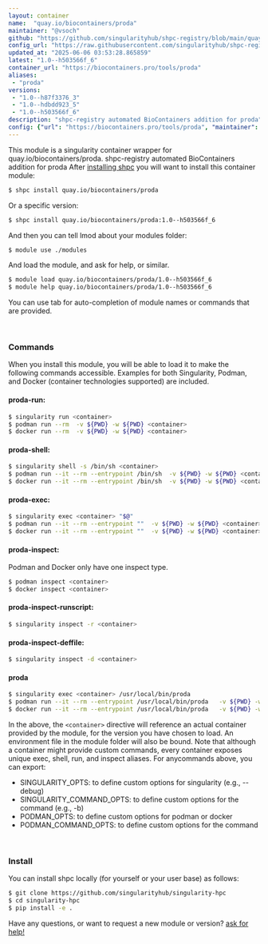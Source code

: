 ```yaml
---
layout: container
name:  "quay.io/biocontainers/proda"
maintainer: "@vsoch"
github: "https://github.com/singularityhub/shpc-registry/blob/main/quay.io/biocontainers/proda/container.yaml"
config_url: "https://raw.githubusercontent.com/singularityhub/shpc-registry/main/quay.io/biocontainers/proda/container.yaml"
updated_at: "2025-06-06 03:53:28.865859"
latest: "1.0--h503566f_6"
container_url: "https://biocontainers.pro/tools/proda"
aliases:
 - "proda"
versions:
 - "1.0--h87f3376_3"
 - "1.0--hdbdd923_5"
 - "1.0--h503566f_6"
description: "shpc-registry automated BioContainers addition for proda"
config: {"url": "https://biocontainers.pro/tools/proda", "maintainer": "@vsoch", "description": "shpc-registry automated BioContainers addition for proda", "latest": {"1.0--h503566f_6": "sha256:ab5c7e006886b925a599213b6ee1bd3b2bff5c47cad13f77c8e36c69bab531d0"}, "tags": {"1.0--h87f3376_3": "sha256:b4788dd0b42ed61d31a252d006ceaafa5c37c3f987ff4d2f552cfd633cad6677", "1.0--hdbdd923_5": "sha256:bad866f9cd7786eaffe8e3b0b47cc3daa5a77c5280378f7bb45cccbf37556d18", "1.0--h503566f_6": "sha256:ab5c7e006886b925a599213b6ee1bd3b2bff5c47cad13f77c8e36c69bab531d0"}, "docker": "quay.io/biocontainers/proda", "aliases": {"proda": "/usr/local/bin/proda"}}
---
```


This module is a singularity container wrapper for quay.io/biocontainers/proda.
shpc-registry automated BioContainers addition for proda
After [installing shpc](#install) you will want to install this container module:


```bash
$ shpc install quay.io/biocontainers/proda
```

Or a specific version:

```bash
$ shpc install quay.io/biocontainers/proda:1.0--h503566f_6
```

And then you can tell lmod about your modules folder:

```bash
$ module use ./modules
```

And load the module, and ask for help, or similar.

```bash
$ module load quay.io/biocontainers/proda/1.0--h503566f_6
$ module help quay.io/biocontainers/proda/1.0--h503566f_6
```

You can use tab for auto-completion of module names or commands that are provided.

<br>

### Commands

When you install this module, you will be able to load it to make the following commands accessible.
Examples for both Singularity, Podman, and Docker (container technologies supported) are included.

#### proda-run:

```bash
$ singularity run <container>
$ podman run --rm  -v ${PWD} -w ${PWD} <container>
$ docker run --rm  -v ${PWD} -w ${PWD} <container>
```

#### proda-shell:

```bash
$ singularity shell -s /bin/sh <container>
$ podman run --it --rm --entrypoint /bin/sh  -v ${PWD} -w ${PWD} <container>
$ docker run --it --rm --entrypoint /bin/sh  -v ${PWD} -w ${PWD} <container>
```

#### proda-exec:

```bash
$ singularity exec <container> "$@"
$ podman run --it --rm --entrypoint ""  -v ${PWD} -w ${PWD} <container> "$@"
$ docker run --it --rm --entrypoint ""  -v ${PWD} -w ${PWD} <container> "$@"
```

#### proda-inspect:

Podman and Docker only have one inspect type.

```bash
$ podman inspect <container>
$ docker inspect <container>
```

#### proda-inspect-runscript:

```bash
$ singularity inspect -r <container>
```

#### proda-inspect-deffile:

```bash
$ singularity inspect -d <container>
```


#### proda

```bash
$ singularity exec <container> /usr/local/bin/proda
$ podman run --it --rm --entrypoint /usr/local/bin/proda   -v ${PWD} -w ${PWD} <container> -c " $@"
$ docker run --it --rm --entrypoint /usr/local/bin/proda   -v ${PWD} -w ${PWD} <container> -c " $@"
```



In the above, the `<container>` directive will reference an actual container provided
by the module, for the version you have chosen to load. An environment file in the
module folder will also be bound. Note that although a container
might provide custom commands, every container exposes unique exec, shell, run, and
inspect aliases. For anycommands above, you can export:

 - SINGULARITY_OPTS: to define custom options for singularity (e.g., --debug)
 - SINGULARITY_COMMAND_OPTS: to define custom options for the command (e.g., -b)
 - PODMAN_OPTS: to define custom options for podman or docker
 - PODMAN_COMMAND_OPTS: to define custom options for the command

<br>

### Install

You can install shpc locally (for yourself or your user base) as follows:

```bash
$ git clone https://github.com/singularityhub/singularity-hpc
$ cd singularity-hpc
$ pip install -e .
```

Have any questions, or want to request a new module or version? [ask for help!](https://github.com/singularityhub/singularity-hpc/issues)